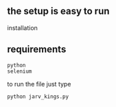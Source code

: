 ## the setup is easy to run
 installation
 ## requirements
  ```
python
selenium
```
 to run the file just type
 ```
python jarv_kings.py
